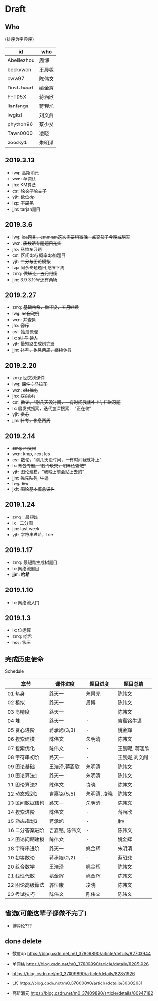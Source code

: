 # Draft

## Who

(排序为字典序)

id |who
--- | ---
Abeillezhou| 周博
beckywcn | 王晨妮
cww97 | 陈伟文
Dust-heart | 姚金辉
F-TD5X | 蒋涵欣
lianfengs | 蒋程旭
lwgkzl | 刘文阁
phython96 | 蔡少斐
Tawn0000 | 凌晓
zoesky1 | 朱明清

## 2019.3.13

- lwg: 高斯消元
- wcn: ~~单调栈~~
- jhx: KM算法
- csf: ~~论文了论文了~~
- yjh: ~~数位dp~~
- lzp: ~~下周见~~
- jjm: tarjan题目

## 2019.3.6

- lwg: ~~lca题目，emmmm这次需要稍微晚一点交货了今晚或明天~~
- wcn: ~~质数晒专题题目充实~~
- jhx: 马拉车习题
- csf: 区间dp与概率dp加题目
- yjh: ~~二分与图论模拟~~
- lzp: ~~同余专题题目,感冒下周~~
- zmq: ~~做毕设，五月继续~~
- jjm: ~~3.9 3.10号还有两场~~

## 2019.2.27

- zmq: ~~基础哈希，做毕设，五月继续~~
- lwg: ~~ac自动机~~
- wcn: ~~并查集~~
- jhx: ~~容斥~~
- csf: ~~抽屉原理~~
- lx: ~~stl 与 读入~~
- yjh: ~~最短路生成树完善~~
- jjm: ~~补考，休息两周，继续休假~~

## 2019.2.20

- zmq: ~~回文树课件~~
- lwg: ~~课件：马拉车~~
- wcn: ~~dfs优化~~
- jhx: ~~双向bfs~~
- csf: ~~数论，“刚几天没时间，一有时间我就补上”, 扩欧习题~~
- lx: 启发式搜索，迭代加深搜索， “正在做”
- yjh: ~~贪心~~
- jjm: ~~补考，休息两周~~

## 2019.2.14

- ~~zmq: 回文树~~
- ~~wcn: kmp, next lcs~~
- csf: 数论，“刚几天没时间，一有时间我就补上”
- lx: ~~背包专题，“我今晚交，明早检查吧”~~
- yjh: ~~图论建模，“我晚上前会贴上去的”~~
- jjm: ~~优先队列~~, 牛逼
- lwg: ~~tire~~
- jxh: ~~图论基本概念课件~~

## 2019.1.24

- zmq：最短路
- lx：二分图
- jjm: last week
- yjh: 字符串进阶，trie

## 2019.1.17

- zmq: 最短路生成树题目
- lx: 网络流题目
- **jjm: 哈希**

## 2019.1.10

- lx: 网络流入门

## 2019.1.3

- lx: 位运算
- zmq: 哈希
- hsq: 状压

## 完成历史使命

Schedule

章节|课件进度 | 题目进度 | 题目总结
--- | --- |---| ---
01 热身 | 路天一 | 朱景亮 | 陈伟文
02 模拟 | 路天一 | 周博 | 陈伟文
03 高精度 | 路天一 | - | 陈伟文
04 堆 | 路天一 | - | 吉嘉铭牛逼
05 贪心进阶 | 蒋承旭(3/3) | - | 姚金辉
06 搜索建模 | 陈伟文 | 朱明清 | 陈伟文
07 搜索优化 | 陈伟文 | - | 王晨昵, 蒋涵欣
08 字符串初阶 | 路天一 | - | 王晨妮,刘文阁
09 图论基础| 王浩泽,蒋涵欣 | 朱明清 | 陈伟文
10 图论算法1 | 路天一 | 朱明清 | 陈伟文
11 图论算法2 | 陈伟文 | 凌晓 | 陈伟文
12 动态规划1 | 吉嘉铭(5/5) | 朱明清, 凌晓 | 陈伟文
13 区间数据结构| 路天一 | 朱明清 | 陈伟文
14 搜索进阶 | 陈伟文 | - | 蒋涵欣
15 动态规划2 | 蒋承旭 | - | jjm
16 二分答案进阶 | 吉嘉铭, 陈伟文 | - | 陈伟文
17 图论问题建模 | 陈伟文 | - | 姚金辉
18 字符串进阶 | 路天一 | 姚金辉 | 朱明清
19 初等数论 | 蒋承旭(2/2) | - | 蔡绍斐
20 组合数学 | 王浩泽 | 姚金辉 | 陈伟文
21 线性代数 | 姚金辉 | 姚金辉 | 陈伟文
22 图论高级算法 | 郭恒康 | 凌晓 | 陈伟文
23 考试技巧 | 陈伟文 | 陈伟文 | 陈伟文

## 省选(可能这辈子都做不完了)

- 博弈论???

## done delete

- 数位dp https://blog.csdn.net/m0_37809890/article/details/82703944

- 单调栈 https://blog.csdn.net/m0_37809890/article/details/82851926
- https://blog.csdn.net/m0_37809890/article/details/82851926
- LIS https://blog.csdn.net/m0_37809890/article/details/80602081

- 高斯消元 https://blog.csdn.net/m0_37809890/article/details/80947182
